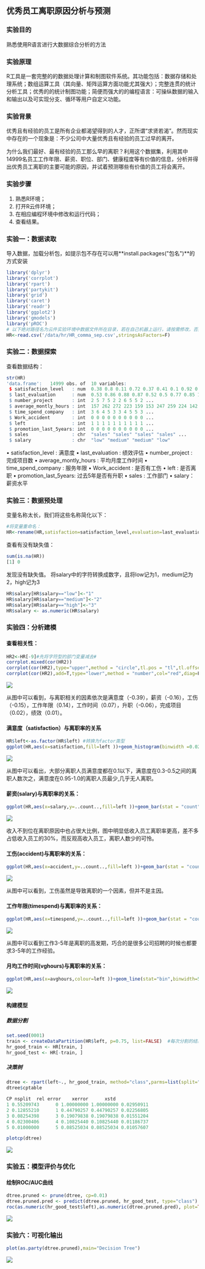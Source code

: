 ## 优秀员工离职原因分析与预测

### 实验目的

熟悉使用R语言进行大数据综合分析的方法

### 实验原理

R工具是一套完整的的数据处理计算和制图软件系统。其功能包括：数据存储和处理系统；数组运算工具（其向量、矩阵运算方面功能尤其强大）；完整连贯的统计分析工具；优秀的的统计制图功能；简便而强大的的编程语言：可操纵数据的输入和输出以及可实现分支、循环等用户自定义功能。

### 实验背景
优秀且有经验的员工是所有企业都渴望得到的人才，正所谓“求贤若渴”。然而现实中存在的一个现象是：不少公司中大量优秀且有经验的员工过早的离开。

为什么我们最好、最有经验的员工那么早的离职？利用这个数据集，利用其中14999名员工工作年限、薪资、职位、部门、健康程度等有价值的信息，分析并得出优秀员工离职的主要可能的原因，并试着预测哪些有价值的员工将会离开。

### 实验步骤

1. 熟悉R环境；
2. 打开R云件环境；
3. 在相应编程环境中修改和运行代码；
4. 查看结果。

### 实验一：数据读取


导入数据，加载分析包，如提示包不存在可以用**install.packages("包名")**的方式安装

```r
library('dplyr')
library('corrplot')
library('rpart')
library('partykit')
library('grid')
library('caret')
library('readr')
library('ggplot2')
library('gmodels')
library('pROC')
# 以下绝对路径名为云件实验环境中数据文件所在目录，若在自己机器上运行，请按需修改，否则会导致文件读取错误
HR<-read.csv('/data/hr/HR_comma_sep.csv',stringsAsFactors=F)
```

### 实验二：数据探索

查看数据结构：

```r
str(HR)
'data.frame':	14999 obs. of  10 variables:
 $ satisfaction_level   : num  0.38 0.8 0.11 0.72 0.37 0.41 0.1 0.92 0.89 0.42 ...
 $ last_evaluation      : num  0.53 0.86 0.88 0.87 0.52 0.5 0.77 0.85 1 0.53 ...
 $ number_project       : int  2 5 7 5 2 2 6 5 5 2 ...
 $ average_montly_hours : int  157 262 272 223 159 153 247 259 224 142 ...
 $ time_spend_company   : int  3 6 4 5 3 3 4 5 5 3 ...
 $ Work_accident        : int  0 0 0 0 0 0 0 0 0 0 ...
 $ left                 : int  1 1 1 1 1 1 1 1 1 1 ...
 $ promotion_last_5years: int  0 0 0 0 0 0 0 0 0 0 ...
 $ sales                : chr  "sales" "sales" "sales" "sales" ...
 $ salary               : chr  "low" "medium" "medium" "low"
```
• satisfaction_level : 满意度
• last_evaluation : 绩效评估
• number_project : 完成项目数
• average_montly_hours : 平均月度工作时间
• time_spend_company : 服务年限
• Work_accident : 是否有工伤
• left : 是否离职
• promotion_last_5years: 过去5年是否有升职
• sales : 工作部门
• salary：薪资水平

### 实验三：数据预处理

变量名称太长，我们将这些名称简化以下：

```r
#将变量重命名：
HR<-rename(HR,satisfaction=satisfaction_level,evaluation=last_evaluation,project=number_project,avghours=average_montly_hours,timespend=time_spend_company,accident=Work_accident,promotion=promotion_last_5years,dept=sales)
```

查看有没有缺失值：

```r
sum(is.na(HR))
[1] 0
```

发现没有缺失值。
将salary中的字符转换成数字，且将low记为1，medium记为2，high记为3

```r
HR$salary[HR$salary=="low"]<-"1"
HR$salary[HR$salary=="medium"]<-"2"
HR$salary[HR$salary=="high"]<-"3"
HR$salary <- as.numeric(HR$salary)
```

### 实验四：分析建模

#### 查看相关性：

```r
HR2<-HR[-9]#先将字符型的部门变量减去#
corrplot.mixed(cor(HR2))
corrplot(cor(HR2),type="upper",method = "circle",tl.pos = "tl",tl.offset = 1,tl.srt = 0)
corrplot(cor(HR2),add=T,type="lower",method = "number",col="red",diag=F, tl.pos ="n",cl.pos ="n")
```
![](/images/4_1_20171107103727.027.png)


从图中可以看到，与离职相关的因素依次是满意度（-0.39），薪资（-0.16），工伤（-0.15），工作年限（0.14），工作时间（0.07），升职（-0.06），完成项目（0.02），绩效（0.01）。
#### 满意度（satisfaction）与离职率的关系

```r
HR$left<-as.factor(HR$left) #转换为factor类型
ggplot(HR,aes(x=satisfaction,fill=left ))+geom_histogram(binwidth =0.02)+labs(title="满意度与离职率的关系")
```
![](/images/4_2_20171107104309.009.png)

从图中可以看出，大部分离职人员满意度都在0.1以下，满意度在0.3-0.5之间的离职人数次之，满意度在0.95-1.0的离职人员最少,几乎无人离职。

#### 薪资(salary)与离职率的关系：

```r
ggplot(HR,aes(x=salary,y=..count..,fill=left ))+geom_bar(stat = "count",position = "stack")+labs(title="薪资与离职率的关系")+geom_text(stat="count",aes(label=..count..),position=position_stack(vjust=0.3))
```
![](/images/4_3_20171107104315.015.png)

收入不到位在离职原因中也占很大比例，图中明显低收入员工离职率更高，差不多占低收入员工的30%，而反观高收入员工，离职人数少的可怜。
#### 工伤(accident)与离职率的关系：

```r
ggplot(HR,aes(x=accident,y=..count..,fill=left ))+geom_bar(stat = "count",position = "stack")+labs(title="工伤与离职率的关系")+geom_text(stat="count",aes(label=..count..),position=position_stack(vjust=0.3))
```
![](/images/4_4_20171107104321.021.png)

从图中可以看到，工伤虽然是导致离职的一个因素，但并不是主因。
#### 工作年限(timespend)与离职率的关系：

```r
ggplot(HR,aes(x=timespend,y=..count..,fill=left ))+geom_bar(stat = "count",position = "stack")+labs(title="工作年限与离职率的关系")+geom_text(stat="count",aes(label=..count..),position=position_stack(vjust=0.3))+scale_x_continuous(expand=c(0,0),breaks = c(1,2,3,4,5,6,7,8,9,10),labels = c(1,2,3,4,5,6,7,8,9,10))
```
![](/images/4_5_20171107104327.027.png)

从图中可以看到工作3-5年是离职的高发期，巧合的是很多公司招聘的时候也都要求3-5年的工作经验。
#### 月均工作时间(vghours)与离职率的关系：

```r
ggplot(HR,aes(x=avghours,colour=left ))+geom_line(stat="bin",binwidth=5)+labs(title="月均工作时间与离职率的关系")
```
![](/images/4_6_20171107104332.032.png)

#### 构建模型

##### 数据分割

```R
set.seed(0001)
train <- createDataPartition(HR$left, p=0.75, list=FALSE)  #每次分割的结果可能不同，导致后面步骤的数据可能不同
hr_good_train <- HR[train, ]
hr_good_test <- HR[-train, ]
```

##### 决策树

```r
dtree <- rpart(left~., hr_good_train, method="class",parms=list(split="information"))
dtree$cptable

CP nsplit  rel error    xerror      xstd
1 0.55209743      0 1.00000000 1.00000000 0.02950911
2 0.12855210      1 0.44790257 0.44790257 0.02256805
3 0.08254398      3 0.19079838 0.19079838 0.01551204
4 0.02300406      4 0.10825440 0.10825440 0.01186737
5 0.01000000      5 0.08525034 0.08525034 0.01057607

plotcp(dtree)
```
![](/images/4_7_20171107104337.037.png)

### 实验五：模型评价与优化

#### 绘制ROC/AUC曲线

```r
dtree.pruned <- prune(dtree, cp=0.01)
dtree.pruned.pred <- predict(dtree.pruned, hr_good_test, type="class")
roc(as.numeric(hr_good_test$left),as.numeric(dtree.pruned.pred), plot=TRUE, print.thres=TRUE, print.auc=TRUE,col="blue")
```

![](/images/4_9_20171107104346.046.png)

### 实验六：可视化输出

```r
plot(as.party(dtree.pruned),main="Decision Tree")
```
![](/images/4_8_20171107104341.041.png)
